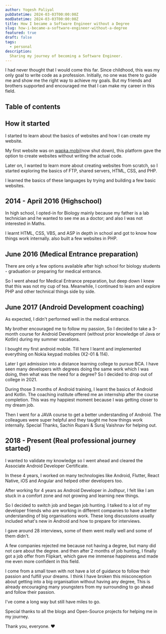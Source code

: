 ```yaml
---
author: Yogesh Paliyal
pubDatetime: 2024-03-03T00:00:00Z
modDatetime: 2024-03-03T00:00:00Z
title: How I became a Software Engineer without a Degree
slug: how-i-became-a-software-engineer-without-a-degree
featured: true
draft: false
tags:
  - personal
description:
  Sharing my journey of becoming a Software Engineer.
---
```



I had never thought that I would come this far. Since childhood, this was my only goal to write code as a profession. Initially, no one was there to guide me and show me the right way to achieve my goals. But my friends and brothers supported and encouraged me that I can make my career in this field.

## Table of contents


## How it started
I started to learn about the basics of websites and how I can create my website.

My first website was on [wapka.mobi](http://wapka.mobi)(now shut down), this platform gave the option to create websites without writing the actual code.

Later on, I wanted to learn more about creating websites from scratch, so I started exploring the basics of FTP, shared servers, HTML, CSS, and PHP. 

I learned the basics of these languages by trying and building a few basic websites.

## 2014 - April 2016 (Highschool)

In high school, I opted-in for Biology mainly because my father is a lab technician and he wanted to see me as a doctor; and also I was not interested in Maths.

I learnt HTML, CSS, VBS, and ASP in depth in school and got to know how things work internally. also built a few websites in PHP.

## June 2016 (Medical Entrance preparation)

There are only a few options available after high school for biology students - graduation or preparing for medical entrance.

So I went ahead for Medical Entrance preparation, but deep down I knew that this was not my cup of tea. Meanwhile, I continued to learn and explore PHP and other technical things side by side.

## June 2017 (Android Development coaching)
As expected, I didn't performed well in the medical entrance.

My brother encouraged me to follow my passion, So I decided to take a 3-month course for Android Development (without prior knowledge of Java or Kotlin) during my summer vacations.

I bought my first android mobile. Till here I learnt and implemented everything on Nokia keypad mobiles (X2-01 & 114).

Later I got admission into a distance learning college to pursue BCA. I have seen many developers with degrees doing the same work which I was doing, then what was the need for a degree? So I decided to drop out of college in 2021.

During those 3 months of Android training, I learnt the basics of Android and Kotlin. The coaching institute offered me an internship after the course completion. This was my happiest moment because I was getting closer to my dream job.

Then I went for a JAVA course to get a better understanding of Android. The colleagues were super helpful and they taught me how things work internally. Special Thanks, Sachin Rupani & Suraj Vaishnav for helping out.

## 2018 - Present (Real professional journey started) 
I wanted to validate my knowledge so I went ahead and cleared the Associate Android Developer Certificate.

In these 4 years, I worked on many technologies like Android, Flutter, React Native, iOS and Angular and helped other developers too.

After working for 4 years as Android Developer in Jodhpur, I felt like I am stuck in a comfort zone and not growing and learning new things.

So I decided to switch job and began job hunting.
I talked to a lot of my developer friends who are working in different companies to have a better understanding of big organisations work. These long discussions usually included what's new in Android and how to prepare for interviews.

I gave around 28 interviews, some of them went really well and some of them didn't.

A few companies rejected me because not having a degree, but many did not care about the degree.
and then after 2 months of job hunting, I finally got a job offer from Flipkart, which gave me immense happiness and made me even more confident in this field.

I come from a small town with not have a lot of guidance to follow their passion and fulfill your dreams.
I think I have broken this misconception about getting into a big organisation without having any degree, This is already encouraging many youngsters from my surrounding to go ahead and follow their passion.

I've come a long way but still have miles to go.

Special thanks to all the blogs and Open-Source projects for helping me in my journey.

Thank you, everyone. ♥️
